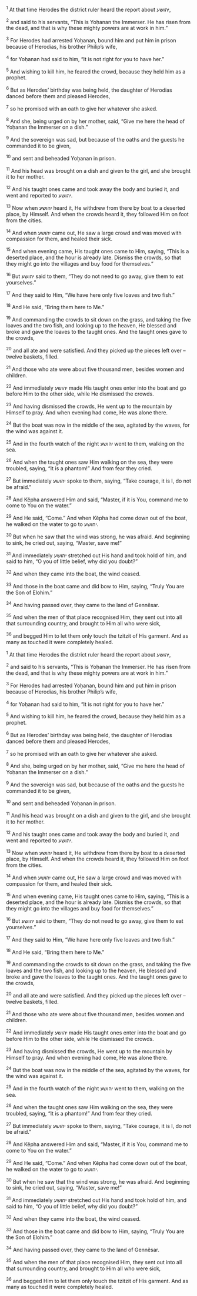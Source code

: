<sup>1</sup> At that time Herodes the district ruler heard the report about יהושע,

<sup>2</sup> and said to his servants, “This is Yoḥanan the Immerser. He has risen from the dead, and that is why these mighty powers are at work in him.”

<sup>3</sup> For Herodes had arrested Yoḥanan, bound him and put him in prison because of Herodias, his brother Philip’s wife,

<sup>4</sup> for Yoḥanan had said to him, “It is not right for you to have her.”

<sup>5</sup> And wishing to kill him, he feared the crowd, because they held him as a prophet.

<sup>6</sup> But as Herodes’ birthday was being held, the daughter of Herodias danced before them and pleased Herodes,

<sup>7</sup> so he promised with an oath to give her whatever she asked.

<sup>8</sup> And she, being urged on by her mother, said, “Give me here the head of Yoḥanan the Immerser on a dish.”

<sup>9</sup> And the sovereign was sad, but because of the oaths and the guests he commanded it to be given,

<sup>10</sup> and sent and beheaded Yoḥanan in prison.

<sup>11</sup> And his head was brought on a dish and given to the girl, and she brought it to her mother.

<sup>12</sup> And his taught ones came and took away the body and buried it, and went and reported to יהושע.

<sup>13</sup> Now when יהושע heard it, He withdrew from there by boat to a deserted place, by Himself. And when the crowds heard it, they followed Him on foot from the cities.

<sup>14</sup> And when יהושע came out, He saw a large crowd and was moved with compassion for them, and healed their sick.

<sup>15</sup> And when evening came, His taught ones came to Him, saying, “This is a deserted place, and the hour is already late. Dismiss the crowds, so that they might go into the villages and buy food for themselves.”

<sup>16</sup> But יהושע said to them, “They do not need to go away, give them to eat yourselves.”

<sup>17</sup> And they said to Him, “We have here only five loaves and two fish.”

<sup>18</sup> And He said, “Bring them here to Me.”

<sup>19</sup> And commanding the crowds to sit down on the grass, and taking the five loaves and the two fish, and looking up to the heaven, He blessed and broke and gave the loaves to the taught ones. And the taught ones gave to the crowds,

<sup>20</sup> and all ate and were satisfied. And they picked up the pieces left over – twelve baskets, filled.

<sup>21</sup> And those who ate were about five thousand men, besides women and children.

<sup>22</sup> And immediately יהושע made His taught ones enter into the boat and go before Him to the other side, while He dismissed the crowds.

<sup>23</sup> And having dismissed the crowds, He went up to the mountain by Himself to pray. And when evening had come, He was alone there.

<sup>24</sup> But the boat was now in the middle of the sea, agitated by the waves, for the wind was against it.

<sup>25</sup> And in the fourth watch of the night יהושע went to them, walking on the sea.

<sup>26</sup> And when the taught ones saw Him walking on the sea, they were troubled, saying, “It is a phantom!” And from fear they cried.

<sup>27</sup> But immediately יהושע spoke to them, saying, “Take courage, it is I, do not be afraid.”

<sup>28</sup> And Kĕpha answered Him and said, “Master, if it is You, command me to come to You on the water.”

<sup>29</sup> And He said, “Come.” And when Kĕpha had come down out of the boat, he walked on the water to go to יהושע.

<sup>30</sup> But when he saw that the wind was strong, he was afraid. And beginning to sink, he cried out, saying, “Master, save me!”

<sup>31</sup> And immediately יהושע stretched out His hand and took hold of him, and said to him, “O you of little belief, why did you doubt?”

<sup>32</sup> And when they came into the boat, the wind ceased.

<sup>33</sup> And those in the boat came and did bow to Him, saying, “Truly You are the Son of Elohim.”

<sup>34</sup> And having passed over, they came to the land of Gennĕsar.

<sup>35</sup> And when the men of that place recognised Him, they sent out into all that surrounding country, and brought to Him all who were sick,

<sup>36</sup> and begged Him to let them only touch the tzitzit of His garment. And as many as touched it were completely healed.

<sup>1</sup> At that time Herodes the district ruler heard the report about יהושע,

<sup>2</sup> and said to his servants, “This is Yoḥanan the Immerser. He has risen from the dead, and that is why these mighty powers are at work in him.”

<sup>3</sup> For Herodes had arrested Yoḥanan, bound him and put him in prison because of Herodias, his brother Philip’s wife,

<sup>4</sup> for Yoḥanan had said to him, “It is not right for you to have her.”

<sup>5</sup> And wishing to kill him, he feared the crowd, because they held him as a prophet.

<sup>6</sup> But as Herodes’ birthday was being held, the daughter of Herodias danced before them and pleased Herodes,

<sup>7</sup> so he promised with an oath to give her whatever she asked.

<sup>8</sup> And she, being urged on by her mother, said, “Give me here the head of Yoḥanan the Immerser on a dish.”

<sup>9</sup> And the sovereign was sad, but because of the oaths and the guests he commanded it to be given,

<sup>10</sup> and sent and beheaded Yoḥanan in prison.

<sup>11</sup> And his head was brought on a dish and given to the girl, and she brought it to her mother.

<sup>12</sup> And his taught ones came and took away the body and buried it, and went and reported to יהושע.

<sup>13</sup> Now when יהושע heard it, He withdrew from there by boat to a deserted place, by Himself. And when the crowds heard it, they followed Him on foot from the cities.

<sup>14</sup> And when יהושע came out, He saw a large crowd and was moved with compassion for them, and healed their sick.

<sup>15</sup> And when evening came, His taught ones came to Him, saying, “This is a deserted place, and the hour is already late. Dismiss the crowds, so that they might go into the villages and buy food for themselves.”

<sup>16</sup> But יהושע said to them, “They do not need to go away, give them to eat yourselves.”

<sup>17</sup> And they said to Him, “We have here only five loaves and two fish.”

<sup>18</sup> And He said, “Bring them here to Me.”

<sup>19</sup> And commanding the crowds to sit down on the grass, and taking the five loaves and the two fish, and looking up to the heaven, He blessed and broke and gave the loaves to the taught ones. And the taught ones gave to the crowds,

<sup>20</sup> and all ate and were satisfied. And they picked up the pieces left over – twelve baskets, filled.

<sup>21</sup> And those who ate were about five thousand men, besides women and children.

<sup>22</sup> And immediately יהושע made His taught ones enter into the boat and go before Him to the other side, while He dismissed the crowds.

<sup>23</sup> And having dismissed the crowds, He went up to the mountain by Himself to pray. And when evening had come, He was alone there.

<sup>24</sup> But the boat was now in the middle of the sea, agitated by the waves, for the wind was against it.

<sup>25</sup> And in the fourth watch of the night יהושע went to them, walking on the sea.

<sup>26</sup> And when the taught ones saw Him walking on the sea, they were troubled, saying, “It is a phantom!” And from fear they cried.

<sup>27</sup> But immediately יהושע spoke to them, saying, “Take courage, it is I, do not be afraid.”

<sup>28</sup> And Kĕpha answered Him and said, “Master, if it is You, command me to come to You on the water.”

<sup>29</sup> And He said, “Come.” And when Kĕpha had come down out of the boat, he walked on the water to go to יהושע.

<sup>30</sup> But when he saw that the wind was strong, he was afraid. And beginning to sink, he cried out, saying, “Master, save me!”

<sup>31</sup> And immediately יהושע stretched out His hand and took hold of him, and said to him, “O you of little belief, why did you doubt?”

<sup>32</sup> And when they came into the boat, the wind ceased.

<sup>33</sup> And those in the boat came and did bow to Him, saying, “Truly You are the Son of Elohim.”

<sup>34</sup> And having passed over, they came to the land of Gennĕsar.

<sup>35</sup> And when the men of that place recognised Him, they sent out into all that surrounding country, and brought to Him all who were sick,

<sup>36</sup> and begged Him to let them only touch the tzitzit of His garment. And as many as touched it were completely healed.

